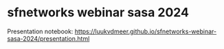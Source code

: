 # sfnetworks webinar sasa 2024

Presentation notebook: https://luukvdmeer.github.io/sfnetworks-webinar-sasa-2024/presentation.html
